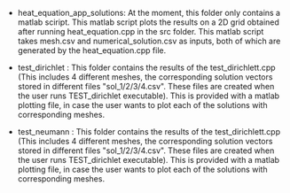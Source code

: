 

- heat_equation_app_solutions: At the moment, this folder only contains a matlab sciript. This matlab script plots the results on a 2D grid obtained after running heat_equation.cpp in the src folder. This matlab script takes mesh.csv and numerical_solution.csv as inputs, both of which are generated by the heat_equation.cpp file.

- test_dirichlet : This folder contains the results of the test_dirichlett.cpp (This includes 4 different meshes, the corresponding solution vectors stored in different files "sol_1/2/3/4.csv". These files are created when the user runs TEST_dirichlet executable). This is provided with a matlab plotting file, in case the user wants to plot each of the solutions with corresponding meshes. 

- test_neumann : This folder contains the results of the test_dirichlett.cpp (This includes 4 different meshes, the corresponding solution vectors stored in different files "sol_1/2/3/4.csv". These files are created when the user runs TEST_dirichlet executable). This is provided with a matlab plotting file, in case the user wants to plot each of the solutions with corresponding meshes. 
